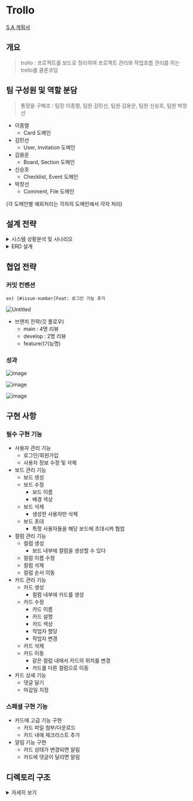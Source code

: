 # Trollo
[S.A 계획서](https://www.notion.so/S-A-a856bb52f3ea4821b8c2a3b51533c805)

## 개요
> trollo : 프로젝트를 보드로 정리하여 프로젝트 관리와 작업흐름 관리를 하는 trello를 클론코딩

## 팀 구성원 및 역할 분담
> 통장을 구해조 : 팀장 이종렬, 팀원 김민선, 팀원 김용운, 팀원 신승호, 팀원 박창선

* 이종렬
  * Card 도메인
* 김민선
  * User, Invitation 도메인
* 김용운
  * Board, Section 도메인
* 신승호
  * Checklist, Event 도메인
* 박창선
  * Comment, File 도메인

(각 도메인별 예외처리는 각자의 도메인에서 각자 처리)

## 설계 전략
<details>
    <summary>시스템 상황분석 및 시나리오</summary>

* 사용자
  * 회원가입을 할 수 있다.
  * 로그인을 할 수 있다.
  * 로그아웃을 할 수 있다.
  * 회원 탈퇴를 할 수 있다.
* 초대
  * 다른 사용자를 초대할 수 있다.
  * 초대를 받은 사용자는 초대를 거절/수락할 수 있다.
  * 초대를 거절하면 초대 테이블에서 해당 Entity가 삭제된다.
  * 초대를 수락하면 초대 테이블에서 해당 Entity가 삭제되고 보드_사용자_테이블에 참여자로 등록된다.
* 보드
  * 칼럼들의 집합체
  * 보드는 다음과 같은 속성을 갖고 있다.
    * Id, 이름, 생성자, 배경 색상, 설명
  * 노션 페이지 같은 느낌
  * 사용자가 생성할 수 있다.
  * 생성한 사용자(주인)가 다른 사용자(초대받은 사람)를 초대할 수 있다.
  * 하나의 보드에 여러 명의 사용자가 존재한다.
  * 보드에 속한 사용자들은 보드를 수정/초대할 수 있다.
  * 보드에 속한 사용자들은 나갈 수 있다.
  * 생성자만 보드를 삭제할 수 있다.
* 컬럼
  * 카드들의 집합체
  * 특정 보드에 속한 사용자만 생성할 수 있다.
  * 컬럼 속성
    * Id, 이름, 순서
  * 컬럼은 보드에 속한 누구나 생성/수정/삭제가 가능하다.
* 카드
  * 카드 속성
    * Id, 제목, 내용, 칼럼, 색상, 마감일, (체크리스트, 작업자 리스트)
  * 카드는 보드에 속한 누구나 조회/생성/수정/삭제가 가능하다.
    * 조회
      * 해당 보드에 속한 사용자는 해당 보드의 모든 카드를 볼 수 있다.
      * 보드 기준으로 카드를 조회할 수 있다.
      * 칼럼 기준으로 카드를 조회할 수 있다.
        * 칼럼에 속한 카드들은 순서가 정해져 있다.
      * 하나의 카드는 제목과 내용, 댓글, 체크리스트, 작업자 목록이 존재한다.
    * 생성
      * 제목과 함께 카드를 생성할 수 있다.
      * 나머지는 빈 내용이다.
      * 위치는 항상 해당 칼럼의 맨 마지막에 생성된다.
    * 수정
      * 내용을 수정할 수 있다.
      * 댓글을 달 수 있다.
        * 하나의 카드에는 여러 개의 댓글이 존재한다.
      * 작업자를 설정해줄 수 있다.
        * 하나의 카드에는 여러 명의 작업자를 정할 수 있다.
      * 보드 내에서 카드를 옮길 수 있다.
        * 특정 카드를 다른 카드의 위 또는 아래로 옮길 수 있다.
          * `/api/v1/cards/{cardId}/to/{toCardId}/[above|below]`
        * 카드가 없는 빈 칼럼으로 옮길 수 있다.
          * `/api/v1/cards/{cardId}/to/columns/{toColumnId}`
        * 서로 다른 칼럼으로도 위와 같은 api로 옮길 수 있다.
          * 단, 다른 보드의 칼럼으로는 옮길 수 없다.
    * 삭제
      * 해당 보드에 속한 사용자는 해당 보드의 카드를 삭제할 수 있다.
      * 작성자가 아니여도 삭제할 수 있다.
  * 고급기능
    * 카드 내에 체크리스트가 존재한다.
    * 체크리스트 생성 URL을 통해 할일 입력
    * 체크리스트 수정을 통해 입력한 할일의 완료/취소 체크 가능
    * 체크리스트의 진행도가 존재한다.
    * 첨부 파일을 업/다운로드를 할 수 있다.
* 알림 기능
  * 카드에 대한 상태변경에 대해 해당 보드의 참여자한테 알림을 보낸다.
    * 카드가 생성/수정/삭제 되었을 때 알림을 보낸다.
    * 카드가 다른 칼럼으로 이동됐을 때도 알람을 보낸다.
    * 카드에 댓글이 달렸을 때 알람을 보낸다.
  * 각 상태변경에 해당하는 메서드가 실행될 때 스프링 이벤트 퍼블리셔는 이벤트를 발행한다.
  * 이벤트 리스너는 이벤트를 받아 이벤트의 정보를 통해 notification과 userNotification을 저장한다.
    * notification은 카드에 변경을 일으킨 당사자의 아이디, 해당카드가 속한 보드아이디, 변경타입, 변경메세지, 알림이 저장되는 시간(카드가 변경된 시간)으로 구성
    * userNotification은 알림이 생성된 시점의 보드 참여자와 알림의 아이디, 알림의 상태(UNREAD)로 구성(저장될 때, 한번에 보드 참여자의 수만큼 동일한 아이디의 알림으로 필드가 생성)
  * 보드의 참여자는 알림을 조회할 수 있다.
  * 조회하면 해당 보드 참여자의 아이디를 지닌 필드의 UNREAD가 READ로 변경
  * 카드가 생성/수정/삭제 되었을 때 알림을 보낸다.

</details>
<details>
    <summary>ERD 설계</summary>

<img width="918" alt="스크린샷 2024-01-02 오후 10 58 57" src="https://github.com/yoooooungwoon/plusProject/assets/94377282/af6b7f1d-e298-4f30-b2aa-587d98dcc09e">

[ErdLink](https://www.erdcloud.com/d/hRwLsb57PKqKgXL4v)

</details>

## 협업 전략

### 커밋 컨벤션

`ex) [#issue-number]Feat: 로그인 기능 추가`

![Untitled](https://github.com/yoooooungwoon/plusProject/assets/94377282/ddb98625-d6f6-4fff-b6f7-6f6965771ee8)

* 브랜치 전략(깃 플로우)
  * main : 4명 리뷰
  * develop : 2명 리뷰
  * feature/(기능명)

### 성과

![image](https://github.com/yoooooungwoon/plusProject/assets/94377282/94deec79-3621-4828-8f3a-c1b33967daaf)

![image](https://github.com/yoooooungwoon/plusProject/assets/94377282/e29cdd7a-e88b-4c16-a9b3-175c1098be1b)

![image](https://github.com/yoooooungwoon/plusProject/assets/94377282/7341413b-e44a-4f67-9750-e4f823ad5590)

## 구현 사항

### 필수 구현 기능

* 사용자 관리 기능
  * 로그인/회원가입
  * 사용자 정보 수정 및 삭제
* 보드 관리 기능
  * 보드 생성
  * 보드 수정
    * 보드 이름
    * 배경 색상
  * 보드 삭제
    * 생성한 사용자만 삭제
  * 보드 초대
    * 특정 사용자들을 해당 보드에 초대시켜 협업
* 컬럼 관리 기능
  * 컬럼 생성
    * 보드 내부에 컬럼을 생성할 수 있다
  * 컬럼 이름 수정
  * 컬럼 삭제
  * 컬럼 순서 이동
* 카드 관리 기능
  * 카드 생성
    * 컬럼 내부에 카드를 생성
  * 카드 수정
    * 카드 이름
    * 카드 설명
    * 카드 색상
    * 작업자 할당
    * 작업자 변경
  * 카드 삭제
  * 카드 이동
    * 같은 컬럼 내에서 카드의 위치를 변경
    * 카드를 다른 컬럼으로 이동
* 카드 상세 기능
  * 댓글 달기
  * 마감일 지정

### 스페셜 구현 기능

* 카드에 고급 기능 구현
  * 카드 파일 첨부/다운로드
  * 카드 내에 체크리스트 추가
* 알림 기능 구현
  * 카드 상태가 변경되면 알림
  * 카드에 댓글이 달리면 알림

## 디렉토리 구조

<details>
    <summary>자세히 보기</summary>
 
    ├─main
    │  ├─java
    │  │  └─org
    │  │      └─nbc
    │  │          └─account
    │  │              └─trollo
    │  │                  ├─domain
    │  │                  │  ├─board
    │  │                  │  │  ├─combine
    │  │                  │  │  │  └─impl
    │  │                  │  │  ├─controller
    │  │                  │  │  ├─dto
    │  │                  │  │  ├─entity
    │  │                  │  │  ├─exception
    │  │                  │  │  ├─repository
    │  │                  │  │  └─service
    │  │                  │  │      └─impl
    │  │                  │  ├─card
    │  │                  │  │  ├─controller
    │  │                  │  │  ├─converter
    │  │                  │  │  ├─dto
    │  │                  │  │  │  ├─request
    │  │                  │  │  │  └─response
    │  │                  │  │  ├─entity
    │  │                  │  │  ├─exception
    │  │                  │  │  ├─mapper
    │  │                  │  │  ├─repository
    │  │                  │  │  └─service
    │  │                  │  │      └─impl
    │  │                  │  ├─checklist
    │  │                  │  │  ├─controller
    │  │                  │  │  ├─dto
    │  │                  │  │  │  ├─request
    │  │                  │  │  │  └─response
    │  │                  │  │  ├─entity
    │  │                  │  │  ├─exception
    │  │                  │  │  ├─repository
    │  │                  │  │  └─service
    │  │                  │  │      └─impl
    │  │                  │  ├─comment
    │  │                  │  │  ├─controller
    │  │                  │  │  ├─dto
    │  │                  │  │  │  ├─req
    │  │                  │  │  │  └─res
    │  │                  │  │  ├─entity
    │  │                  │  │  ├─exception
    │  │                  │  │  ├─mapper
    │  │                  │  │  ├─repository
    │  │                  │  │  └─service
    │  │                  │  │      └─impl
    │  │                  │  ├─invitation
    │  │                  │  │  ├─controller
    │  │                  │  │  ├─dto
    │  │                  │  │  │  └─response
    │  │                  │  │  ├─entity
    │  │                  │  │  ├─exception
    │  │                  │  │  ├─repository
    │  │                  │  │  └─service
    │  │                  │  │      └─impl
    │  │                  │  ├─notification
    │  │                  │  │  ├─controller
    │  │                  │  │  ├─dto
    │  │                  │  │  │  └─response
    │  │                  │  │  ├─entity
    │  │                  │  │  ├─event
    │  │                  │  │  ├─exception
    │  │                  │  │  ├─repository
    │  │                  │  │  └─service
    │  │                  │  │      └─impl
    │  │                  │  ├─S3File
    │  │                  │  │  ├─controller
    │  │                  │  │  ├─entity
    │  │                  │  │  ├─repository
    │  │                  │  │  └─service
    │  │                  │  │      └─impl
    │  │                  │  ├─section
    │  │                  │  │  ├─controller
    │  │                  │  │  ├─dto
    │  │                  │  │  │  └─response
    │  │                  │  │  ├─entity
    │  │                  │  │  ├─exception
    │  │                  │  │  ├─repository
    │  │                  │  │  └─service
    │  │                  │  │      └─impl
    │  │                  │  ├─user
    │  │                  │  │  ├─controller
    │  │                  │  │  ├─dto
    │  │                  │  │  │  ├─request
    │  │                  │  │  │  └─response
    │  │                  │  │  ├─entity
    │  │                  │  │  ├─exception
    │  │                  │  │  ├─repository
    │  │                  │  │  └─service
    │  │                  │  │      └─impl
    │  │                  │  ├─userboard
    │  │                  │  │  ├─entity
    │  │                  │  │  ├─exception
    │  │                  │  │  └─repository
    │  │                  │  ├─usernotification
    │  │                  │  │  ├─entity
    │  │                  │  │  └─repository
    │  │                  │  └─worker
    │  │                  │      ├─dto
    │  │                  │      │  └─response
    │  │                  │      ├─entity
    │  │                  │      ├─exception
    │  │                  │      └─repository
    │  │                  └─global
    │  │                      ├─config
    │  │                      ├─dto
    │  │                      ├─entity
    │  │                      ├─exception
    │  │                      ├─jwt
    │  │                      ├─security
    │  │                      └─util
    │  └─resources
    └─test
        └─java
            └─org
                └─nbc
                    └─account
                        └─trollo

</details>

